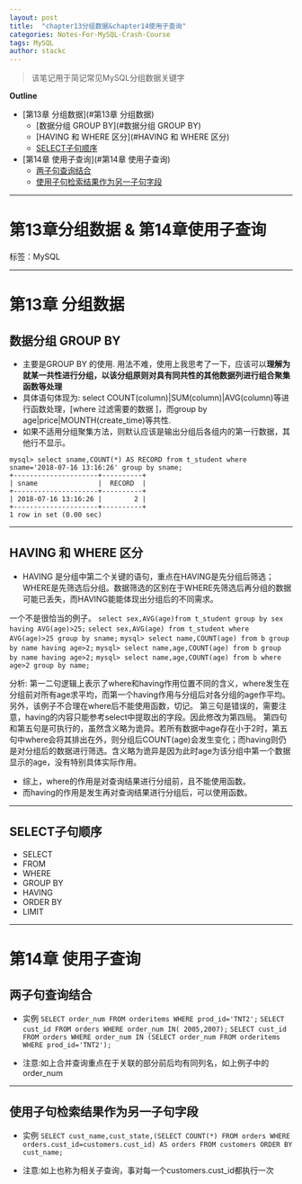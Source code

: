 ```yaml
---
layout: post
title:  "chapter13分组数据&chapter14使用子查询"
categories: Notes-For-MySQL-Crash-Course
tags: MySQL
author: stackc
---
```



>该笔记用于简记常见MySQL分组数据关键字




**Outline**

- [第13章 分组数据](#第13章 分组数据)
	- [数据分组 GROUP BY](#数据分组 GROUP BY)
	- [HAVING 和 WHERE 区分](#HAVING 和 WHERE 区分)
	- [SELECT子句顺序](#SELECT子句顺序)
- [第14章 使用子查询](#第14章 使用子查询)
	- [两子句查询结合](#两子句查询结合)
	- [使用子句检索结果作为另一子句字段](#使用子句检索结果作为另一子句字段)



---

# 第13章分组数据 & 第14章使用子查询

标签：MySQL

---

# 第13章 分组数据

## 数据分组 GROUP BY

- 主要是GROUP BY 的使用. 用法不难，使用上我思考了一下，应该可以**理解为就某一共性进行分组，以该分组原则对具有同共性的其他数据列进行组合聚集函数等处理**
- 具体语句体现为: select COUNT(column)|SUM(column)|AVG(column)等进行函数处理，[where 过滤需要的数据 ]，而group by age|price|MOUNTH(create_time)等共性.
- 如果不适用分组聚集方法，则默认应该是输出分组后各组内的第一行数据，其他行不显示。

```
mysql> select sname,COUNT(*) AS RECORD from t_student where sname='2018-07-16 13:16:26' group by sname;
+---------------------+----------+
| sname               |  RECORD  |
+---------------------+----------+
| 2018-07-16 13:16:26 |        2 |
+---------------------+----------+
1 row in set (0.00 sec)

```

---

## HAVING 和 WHERE 区分

- HAVING 是分组中第二个关键的语句，重点在HAVING是先分组后筛选；WHERE是先筛选后分组。数据筛选的区别在于WHERE先筛选后再分组的数据可能已丢失，而HAVING能能体现出分组后的不同需求。

一个不是很恰当的例子。
`select sex,AVG(age)from t_student group by sex having AVG(age)>25;`
`select sex,AVG(age) from t_student where AVG(age)>25 group by sname;`
`mysql> select name,COUNT(age) from b group by name having age>2;`
`mysql> select name,age,COUNT(age) from b group by name having age>2;`
`mysql> select name,age,COUNT(age) from b where age>2 group by name;`

分析:
第一二句逻辑上表示了where和having作用位置不同的含义，where发生在分组前对所有age求平均，而第一个having作用与分组后对各分组的age作平均。另外，该例子不合理在where后不能使用函数，切记。
第三句是错误的，需要注意，having的内容只能参考select中提取出的字段。因此修改为第四局。
第四句和第五句是可执行的，虽然含义略为诡异。若所有数据中age存在小于2时，第五句中where会将其排出在外，则分组后COUNT(age)会发生变化；而having则仍是对分组后的数据进行筛选。含义略为诡异是因为此时age为该分组中第一个数据显示的age，没有特别具体实际作用。


- 综上，where的作用是对查询结果进行分组前，且不能使用函数。
- 而having的作用是发生再对查询结果进行分组后，可以使用函数。

---

## SELECT子句顺序

- SELECT
- FROM 
- WHERE
- GROUP BY
- HAVING
- ORDER BY
- LIMIT

---

# 第14章 使用子查询

## 两子句查询结合

- 实例
`SELECT order_num FROM orderitems WHERE prod_id='TNT2';`
`SELECT cust_id FROM orders WHERE order_num IN( 2005,2007);`
`SELECT cust_id FROM orders WHERE order_num IN (SELECT order_num FROM orderitems WHERE prod_id='TNT2');`


- 注意:如上合并查询重点在于关联的部分前后均有同列名，如上例子中的order_num

---

## 使用子句检索结果作为另一子句字段

- 实例
`SELECT cust_name,cust_state,(SELECT COUNT(*) FROM orders WHERE orders.cust_id=customers.cust_id) AS orders FROM customers ORDER BY cust_name;`

- 注意:如上也称为相关子查询，事对每一个customers.cust_id都执行一次
